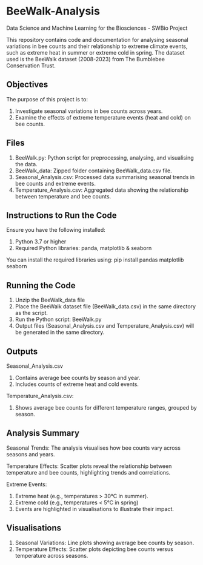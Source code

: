 # BeeWalk-Analysis
Data Science and Machine Learning for the Biosciences - SWBio Project

This repository contains code and documentation for analysing seasonal variations in bee counts and their relationship to extreme climate events, such as extreme heat in summer or extreme cold in spring. The dataset used is the BeeWalk dataset (2008-2023) from The Bumblebee Conservation Trust.

## Objectives
The purpose of this project is to: 

1.	Investigate seasonal variations in bee counts across years.
2.	Examine the effects of extreme temperature events (heat and cold) on bee counts.

## Files
1. BeeWalk.py: Python script for preprocessing, analysing, and visualising the data.
2. BeeWalk_data: Zipped folder containing BeeWalk_data.csv file.
3. Seasonal_Analysis.csv: Processed data summarising seasonal trends in bee counts and extreme events.
4. Temperature_Analysis.csv: Aggregated data showing the relationship between temperature and bee counts.

## Instructions to Run the Code
Ensure you have the following installed:
1. Python 3.7 or higher
2. Required Python libraries: panda, matplotlib & seaborn

You can install the required libraries using: pip install pandas matplotlib seaborn

## Running the Code
1.	Unzip the BeeWalk_data file
2.	Place the BeeWalk dataset file (BeeWalk_data.csv) in the same directory as the script.
3.	Run the Python script: BeeWalk.py
4.	Output files (Seasonal_Analysis.csv and Temperature_Analysis.csv) will be generated in the same directory.

## Outputs
Seasonal_Analysis.csv
1. Contains average bee counts by season and year.
2. Includes counts of extreme heat and cold events.

Temperature_Analysis.csv:
1. Shows average bee counts for different temperature ranges, grouped by season.

## Analysis Summary
Seasonal Trends: The analysis visualises how bee counts vary across seasons and years.

Temperature Effects: Scatter plots reveal the relationship between temperature and bee counts, highlighting trends and correlations.

Extreme Events:
1. Extreme heat (e.g., temperatures > 30°C in summer).
2. Extreme cold (e.g., temperatures < 5°C in spring)
3. Events are highlighted in visualisations to illustrate their impact.

## Visualisations
1. Seasonal Variations: Line plots showing average bee counts by season.
2. Temperature Effects: Scatter plots depicting bee counts versus temperature across seasons.


